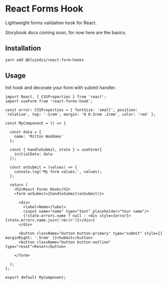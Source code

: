 # React Forms Hook

Lightweight forms validation hook for React.

Storybook docs coming soon, for now here are the basics.

## Installation

```sh
yarn add @blujedis/react-form-hooks
```

## Usage

Init hook and decorate your form with submit handler.

```tsx
import React, { CSSProperties } from 'react';
import useForm from 'react-forms-hook';

const error: CSSProperties = { fontSize: 'small', position: 'relative', top: '-1rem', margin: '0 0.5rem .2rem', color: 'red' };

const MyComponent = () => {

  const data = {
    name: 'Milton Waddams'
  };

  const { handleSubmit, state } = useForm({
    initialData: data
  });

  const onSubmit = (values) => {
    console.log('My form values:', values);
  };

  return (
    <h2>React Forms Hook</h2>
    <form onSubmit={handleSubmit(onSubmit)}>

      <div>
        <label>Name</label>
        <input name="name" type="text" placeholder="Your name"/>
        {!state.errors.name ? null : <div style={error}>{state.errors.name.join('<br/>')}</div>}
      </div>

      <button className="button button-primary" type="submit" style={{ marginRight: '.5rem' }}>Submit</button>
      <button className="button button-outline" type="reset">Reset</button>

    </form>

  );
};

export default MyComponent;
```